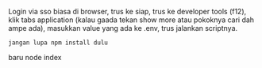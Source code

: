 Login via sso biasa di browser, trus ke siap, trus ke developer tools (f12), klik tabs application (kalau gaada tekan show more atau pokoknya cari dah ampe ada), 
masukkan value yang ada ke .env, trus jalankan scriptnya. 
```
jangan lupa npm install dulu
```
baru node index
```